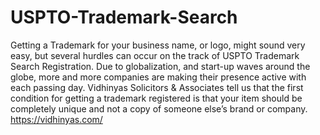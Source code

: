 # USPTO-Trademark-Search
Getting a Trademark for your business name, or logo, might sound very easy, but several hurdles can occur on the track of  USPTO Trademark Search Registration. Due to globalization, and start-up waves around the globe, more and more companies are making their presence active with each passing day. Vidhinyas Solicitors &amp; Associates tell us that the first condition for getting a trademark registered is that your item should be completely unique and not a copy of someone else’s brand or company.
https://vidhinyas.com/
